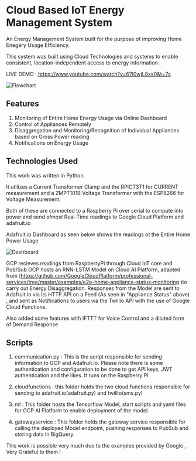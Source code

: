 # Cloud Based IoT Energy Management System
An Energy Management System built for the purpose of improving Home Enegery Usage Efficiency.

This system was built using Cloud Technologies and systems to enable consistent, location-independent access to energy information.

LIVE DEMO : https://www.youtube.com/watch?v=67l0wjL0xx0&t=7s


![Flowchart](https://github.com/wintercameearly/undergrad_proj/blob/master/cronos.jpeg)



## Features 

1. Monitoring of Entire Home Energy Usage via Online Dashboard
2. Control of Appliances Remotely
3. Disaggregation and Monitoring/Recognition of Individual Appliances based on Gross Power reading
4. Notifications on Energy Usage 

## Technologies Used
This work was written in Python.

It utilizes a Current Transformer Clamp and the RPICT3T1 for CURRENT measurement and a ZMPT101B Voltage Transformer with the ESP8266 for Voltage Measurement. 

Both of these are connected to a Raspberry Pi over serial to compute into power and send *almost* Real-Time readings to Google Cloud Platform and adafruit.io

Adafruit.io Dashboard as seen below shows the readings ot the Entire Home Power Usage 

![Dashboard](https://github.com/wintercameearly/undergrad_proj/blob/master/Picture1.png)

GCP recieves readings from RaspberryPi through Cloud IoT core and Pub/Sub
GCP hosts an RNN-LSTM Model on Cloud AI Platform, adapted from (https://github.com/GoogleCloudPlatform/professional-services/tree/master/examples/e2e-home-appliance-status-monitoring
)to carry out Energy Disaggregation.
Responses from the Model are sent to Adafruit.io via its HTTP API on a Feed (As seen in "Appliance Status" above) , and sent as Notifications to users via the Twillio API with the use of Google Cloud Functions. 

Also added some features with IFTTT for Voice Control and a diluted form of Demand Response

## Scripts

1. communication.py : This is the script responsible for sending information to GCP and Adafruit.io. Please note there is some authentication and configuration to be done to get API keys, JWT authentication and the likes. It runs on the Raspberry Pi

2. cloudfunctions : this folder holds the two cloud functions responsible for sending to adafruit.io(adafruit.py) and twillio(sms.py)

3. ml : This folder hosts the Tensorflow Model, start scripts and yaml files for GCP AI Platform  to enable deployment of the model.

4. gatewayservice : This folder holds the gateway service responsible for calling the deployed Model endpoint, pushing responses to PubSub and storing data in BigQuery.


This work is possible very much due to the examples provided by Google , Very Grateful to them !
